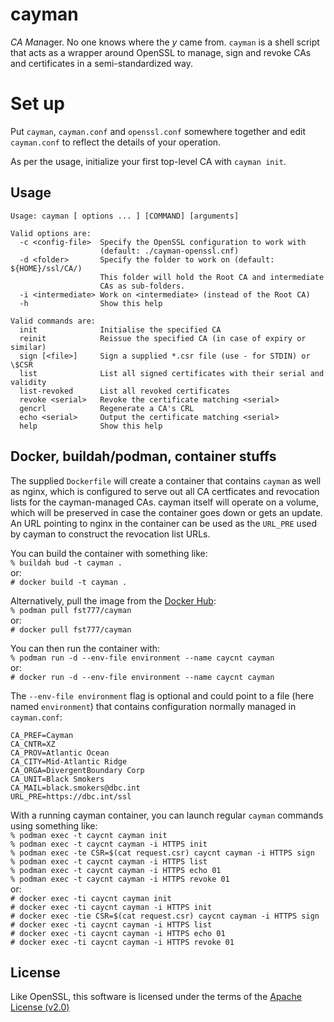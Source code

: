# cayman

*CA Man*ager. No one knows where the *y* came from. `cayman` is a shell script
that acts as a wrapper around OpenSSL to manage, sign and revoke CAs and
certificates in a semi-standardized way.

# Set up

Put `cayman`, `cayman.conf` and `openssl.conf` somewhere together and edit
`cayman.conf` to reflect the details of your operation.

As per the usage, initialize your first top-level CA with `cayman init`.

## Usage

```
Usage: cayman [ options ... ] [COMMAND] [arguments]

Valid options are:
  -c <config-file>  Specify the OpenSSL configuration to work with
                    (default: ./cayman-openssl.cnf)
  -d <folder>       Specify the folder to work on (default: ${HOME}/ssl/CA/)
                    This folder will hold the Root CA and intermediate
                    CAs as sub-folders.
  -i <intermediate> Work on <intermediate> (instead of the Root CA)
  -h                Show this help

Valid commands are:
  init              Initialise the specified CA
  reinit            Reissue the specified CA (in case of expiry or similar)
  sign [<file>]     Sign a supplied *.csr file (use - for STDIN) or \$CSR
  list              List all signed certificates with their serial and validity
  list-revoked      List all revoked certificates
  revoke <serial>   Revoke the certificate matching <serial>
  gencrl            Regenerate a CA's CRL
  echo <serial>     Output the certificate matching <serial>
  help              Show this help
```

## Docker, buildah/podman, container stuffs

The supplied `Dockerfile` will create a container that contains `cayman` as
well as nginx, which is configured to serve out all CA certficates and
revocation lists for the cayman-managed CAs. cayman itself will operate on a
volume, which will be preserved in case the container goes down or gets an
update. An URL pointing to nginx in the container can be used as the `URL_PRE`
used by cayman to construct the revocation list URLs.

You can build the container with something like:  
`% buildah bud -t cayman .`  
or:  
`# docker build -t cayman .`

Alternatively, pull the image from the [Docker Hub](https://hub.docker.com/r/fst777/cayman):  
`% podman pull fst777/cayman`  
or:  
`# docker pull fst777/cayman`

You can then run the container with:  
`% podman run -d --env-file environment --name caycnt cayman`  
or:  
`# docker run -d --env-file environment --name caycnt cayman`

The `--env-file environment` flag is optional and could point to a file (here
named `environment`) that contains configuration normally managed in
`cayman.conf`:
```
CA_PREF=Cayman
CA_CNTR=XZ
CA_PROV=Atlantic Ocean
CA_CITY=Mid-Atlantic Ridge
CA_ORGA=DivergentBoundary Corp
CA_UNIT=Black Smokers
CA_MAIL=black.smokers@dbc.int
URL_PRE=https://dbc.int/ssl
```

With a running cayman container, you can launch regular `cayman` commands using
something like:  
`% podman exec -t caycnt cayman init`  
`% podman exec -t caycnt cayman -i HTTPS init`  
`% podman exec -te CSR=$(cat request.csr) caycnt cayman -i HTTPS sign`  
`% podman exec -t caycnt cayman -i HTTPS list`  
`% podman exec -t caycnt cayman -i HTTPS echo 01`  
`% podman exec -t caycnt cayman -i HTTPS revoke 01`  
or:  
`# docker exec -ti caycnt cayman init`  
`# docker exec -ti caycnt cayman -i HTTPS init`  
`# docker exec -tie CSR=$(cat request.csr) caycnt cayman -i HTTPS sign`  
`# docker exec -ti caycnt cayman -i HTTPS list`  
`# docker exec -ti caycnt cayman -i HTTPS echo 01`  
`# docker exec -ti caycnt cayman -i HTTPS revoke 01`  

## License

Like OpenSSL, this software is licensed under the terms of the [Apache License (v2.0)](LICENSE)
